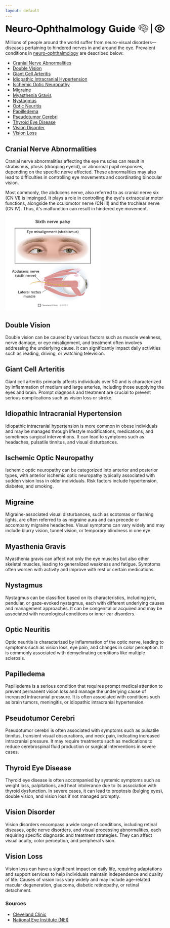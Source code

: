 ```yaml
---
layout: default
---
```


![Banner](assets/banner.png)

Millions of people around the world suffer from neuro-visual disorders—diseases pertaining to hindered nerves in and around the eye. Prevalent conditions in <a href="https://en.wikipedia.org/wiki/Neuro-ophthalmology" target="_blank">neuro-ophthalmology</a> are described below:

- [Cranial Nerve Abnormalities](#cranial-nerve-abnormalities)
- [Double Vision](#double-vision)
- [Giant Cell Arteritis](#giant-cell-arteritis)
- [Idiopathic Intracranial Hypertension](#idiopathic-intracranial-hypertension)
- [Ischemic Optic Neuropathy](#ischemic-optic-neuropathy)
- [Migraine](#migraine)
- [Myasthenia Gravis](#myasthenia-gravis)
- [Nystagmus](#nystagmus)
- [Optic Neuritis](#optic-neuritis)
- [Papilledema](#papilledema)
- [Pseudotumor Cerebri](#pseudotumor-cerebri)
- [Thyroid Eye Disease](#thyroid-eye-disease)
- [Vision Disorder](#vision-disorder)
- [Vision Loss](#vision-loss)

## Cranial Nerve Abnormalities
Cranial nerve abnormalities affecting the eye muscles can result in strabismus, ptosis (drooping eyelid), or abnormal pupil responses, depending on the specific nerve affected. These abnormalities may also lead to difficulties in controlling eye movements and coordinating binocular vision.

Most commonly, the abducens nerve, also referred to as cranial nerve six (CN VI) is impinged. It plays a role in controlling the eye's extraocular motor functions, alongside the oculomotor nerve (CN III) and the trochlear nerve (CN IV). Thus, it's malfunction can result in hindered eye movement.

<img src="assets/6th-nerve-palsy.jpg" alt="6th-nerve-palsy" width="300" height="300">

## Double Vision
Double vision can be caused by various factors such as muscle weakness, nerve damage, or eye misalignment, and treatment often involves addressing the underlying cause. It can significantly impact daily activities such as reading, driving, or watching television.

## Giant Cell Arteritis
Giant cell arteritis primarily affects individuals over 50 and is characterized by inflammation of medium and large arteries, including those supplying the eyes and brain. Prompt diagnosis and treatment are crucial to prevent serious complications such as vision loss or stroke.

## Idiopathic Intracranial Hypertension
Idiopathic intracranial hypertension is more common in obese individuals and may be managed through lifestyle modifications, medications, and sometimes surgical interventions. It can lead to symptoms such as headaches, pulsatile tinnitus, and visual disturbances.

## Ischemic Optic Neuropathy
Ischemic optic neuropathy can be categorized into anterior and posterior types, with anterior ischemic optic neuropathy typically associated with sudden vision loss in older individuals. Risk factors include hypertension, diabetes, and smoking.

## Migraine
Migraine-associated visual disturbances, such as scotomas or flashing lights, are often referred to as migraine aura and can precede or accompany migraine headaches. Visual symptoms can vary widely and may include blurry vision, tunnel vision, or temporary blindness in one eye.

## Myasthenia Gravis
Myasthenia gravis can affect not only the eye muscles but also other skeletal muscles, leading to generalized weakness and fatigue. Symptoms often worsen with activity and improve with rest or certain medications.

## Nystagmus
Nystagmus can be classified based on its characteristics, including jerk, pendular, or gaze-evoked nystagmus, each with different underlying causes and management approaches. It can be congenital or acquired and may be associated with neurological conditions or inner ear disorders.

## Optic Neuritis
Optic neuritis is characterized by inflammation of the optic nerve, leading to symptoms such as vision loss, eye pain, and changes in color perception. It is commonly associated with demyelinating conditions like multiple sclerosis.

## Papilledema
Papilledema is a serious condition that requires prompt medical attention to prevent permanent vision loss and manage the underlying cause of increased intracranial pressure. It is often associated with conditions such as brain tumors, meningitis, or idiopathic intracranial hypertension.

## Pseudotumor Cerebri
Pseudotumor cerebri is often associated with symptoms such as pulsatile tinnitus, transient visual obscurations, and neck pain, indicating increased intracranial pressure. It may require treatments such as medications to reduce cerebrospinal fluid production or surgical interventions in severe cases.

## Thyroid Eye Disease
Thyroid eye disease is often accompanied by systemic symptoms such as weight loss, palpitations, and heat intolerance due to its association with thyroid dysfunction. In severe cases, it can lead to proptosis (bulging eyes), double vision, and vision loss if not managed promptly.

## Vision Disorder
Vision disorders encompass a wide range of conditions, including retinal diseases, optic nerve disorders, and visual processing abnormalities, each requiring specific diagnostic and treatment strategies. They can affect visual acuity, color perception, and peripheral vision.

## Vision Loss
Vision loss can have a significant impact on daily life, requiring adaptations and support services to help individuals maintain independence and quality of life. Causes of vision loss vary widely and may include age-related macular degeneration, glaucoma, diabetic retinopathy, or retinal detachment.

### Sources
- <a href="https://my.clevelandclinic.org/health/diseases" target="_blank">Cleveland Clinic</a>
- <a href="https://www.nei.nih.gov/" target="_blank">National Eye Institute (NEI)</a>